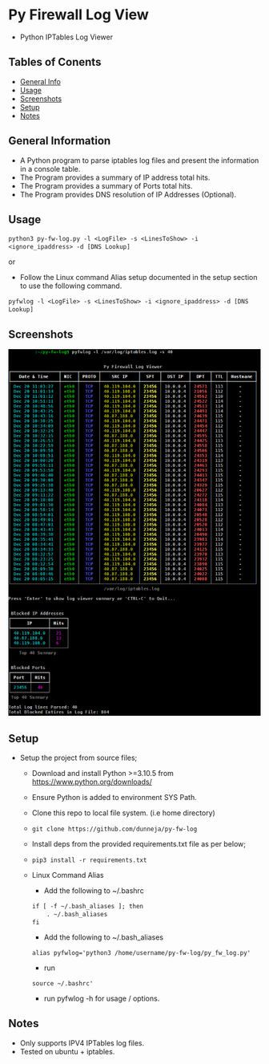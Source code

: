 # Py Firewall Log View
- Python IPTables Log Viewer

## Tables of Conents

* [General Info](#general-information)
* [Usage](#usage)
* [Screenshots](#screenshots)
* [Setup](#setup)
* [Notes](#notes)

## General Information

- A Python program to parse iptables log files and present the information in a console table.
- The Program provides a summary of IP address total hits.
- The Program provides a summary of Ports total hits.
- The Program provides DNS resolution of IP Addresses (Optional).

## Usage
```
python3 py-fw-log.py -l <LogFile> -s <LinesToShow> -i <ignore_ipaddress> -d [DNS Lookup]
```
or

- Follow the Linux command Alias setup documented in the setup section to use the following command.
```
pyfwlog -l <LogFile> -s <LinesToShow> -i <ignore_ipaddress> -d [DNS Lookup]
```

## Screenshots

![Example screenshot](./img/Screenshot.png)

## Setup

* Setup the project from source files;

    - Download and install Python >=3.10.5 from https://www.python.org/downloads/

    - Ensure Python is added to environment SYS Path.

    - Clone this repo to local file system. (i.e home directory)
    - 
        ```
        git clone https://github.com/dunneja/py-fw-log
        ```
        
    - Install deps from the provided requirements.txt file as per below;
    - 
        ```
        pip3 install -r requirements.txt
        ```
        
    - Linux Command Alias
        - Add the following to ~/.bashrc
        
        ``` 
        if [ -f ~/.bash_aliases ]; then
            . ~/.bash_aliases
        fi
        ```
        
        - Add the following to ~/.bash_aliases
        
        ```
        alias pyfwlog='python3 /home/username/py-fw-log/py_fw_log.py'
        ```
        
        - run 
        
        ```
        source ~/.bashrc'
        ```
        
        - run pyfwlog -h for usage / options.

## Notes

   - Only supports IPV4 IPTables log files.
   - Tested on ubuntu + iptables. 
